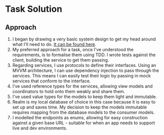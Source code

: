 #  Task Solution

## Approach

1. I began by drawing a very basic system design to get my head around what I'll need to do. [It can be found here](https://share.icloud.com/photos/056qkYex_i6WjxEBQsRpKteJg).
2. My preferred approach for a task, once I've understood the requirements, is to formalise them using TDD. I wrote tests against the client, building the service to get them passing.
3. Regarding services, I use protocols to define their interfaces. Using an MVVM architecture, I can use dependency injection to pass through the services. This means I can easily test their logic by passing in mock services that conform to the interface.
4. I've used reference types for the services, allowing view models and coordinators to hold onto them weakly and share them.
5. I've used value types for the models to keep them light and immutable.
6. Realm is my local database of choice in this case because it is easy to set up and saves time. My decision to keep the models immutable requires mapping from the database models to the consumer models.
7. I modelled the endpoints as enums, allowing for easy construction against a given base URL - suitable for when an app needs to support live and dev environments.
